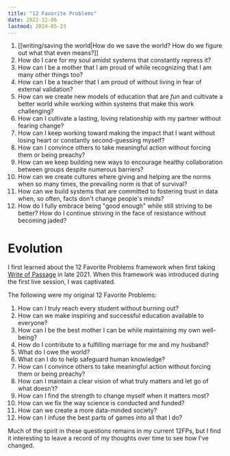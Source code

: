 ```yaml
---
title: "12 Favorite Problems"
date: 2022-12-06
lastmod: 2024-05-23
---
```


1. [[writing/saving the world|How do we save the world? How do we figure out what that even means?]]
2. How do I care for my soul amidst systems that constantly repress it?
3. How can I be a mother that I am proud of while recognizing that I am many other things too?
4. How can I be a teacher that I am proud of without living in fear of external validation?
5. How can we create new models of education that are *fun* and cultivate a better world while working within systems that make this work challenging?
6. How can I cultivate a lasting, loving relationship with my partner without fearing change?
7. How can I keep working toward making the impact that I want without losing heart or constantly second-guessing myself?
8. How can I convince others to take meaningful action without forcing them or being preachy?
9. How can we keep building new ways to encourage healthy collaboration between groups despite numerous barriers?
10. How can we create cultures where giving and helping are the norms when so many times, the prevailing norm is that of survival?
11. How can we build systems that are committed to fostering trust in data when, so often, facts don't change people's minds?
12. How do I fully embrace being "good enough" while still striving to be better? How do I continue striving in the face of resistance without becoming jaded?

# Evolution

I first learned about the 12 Favorite Problems framework when first taking [Write of Passage](https://writeofpassage.com/) in late 2021. When this framework was introduced during the first live session, I was captivated.

The following were my original 12 Favorite Problems:

1. How can I truly reach every student without burning out?
2. How can we make inspiring and successful education available to everyone?
3. How can I be the best mother I can be while maintaining my own well-being?
4. How do I contribute to a fulfilling marriage for me and my husband?
5. What do I owe the world?
6. What can I do to help safeguard human knowledge?
7. How can I convince others to take meaningful action without forcing them or being preachy?
8. How can I maintain a clear vision of what truly matters and let go of what doesn’t?
9. How can I find the strength to change myself when it matters most?
10. How can we fix the way science is conducted and funded?
11. How can we create a more data-minded society?
12. How can I infuse the best parts of games into all that I do?

Much of the spirit in these questions remains in my current 12FPs, but I find it interesting to leave a record of my thoughts over time to see how I've changed.

